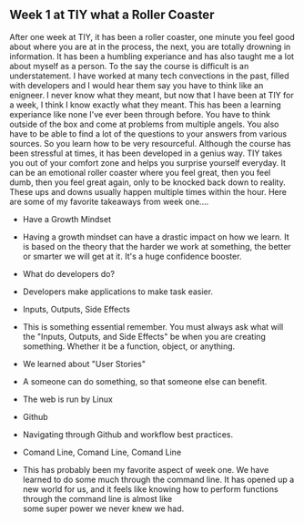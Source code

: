 ## Week 1 at TIY what a Roller Coaster

After one week at TIY, it has been a roller coaster, one minute you feel good about where you are at in the process, the next,
you are totally drowning in information. It has been a humbling experiance and has also taught me a lot about myself as a person.
To the say the course is difficult is an understatement. I have worked at many tech convections in the past, filled with 
developers and I would hear them say you have to think like an enigneer. I never know what they meant, but now that I have been 
at TIY for a week, I think I know exactly what they meant. This has been a learning experiance like none I've ever been through 
before. You have to think outside of the box and come at problems from multiple angels. You also have to be able to find a lot of
the questions to your answers from various sources. So you learn how to be very resourceful. Although the course has been 
stressful at times, it has been developed in a genius way. TIY takes you out of your comfort zone and helps you surprise 
yourself everyday. It can be an emotional roller coaster where you feel great, then you feel dumb, then you feel great again, 
only to be knocked back down to reality. These ups and downs usually happen multiple times within the hour. Here are some 
of my favorite takeaways from week one....

 * Have a Growth Mindset
+ Having a growth mindset can have a drastic impact on how we learn. It is based on the theory that the harder we work at 
something, the better or smarter we will get at it. It's a huge confidence booster.

 * What do developers do?
+ Developers make applications to make task easier.

 * Inputs, Outputs, Side Effects
+ This is something essential remember. You must always ask what will the "Inputs, Outputs, and Side Effects" be when you are creating something. Whether it be a function, object, or anything.

 * We learned about "User Stories"
+ A someone can do something, so that someone else can benefit.


 * The web is run by Linux

 * Github
+ Navigating through Github and workflow best practices.
 
 * Comand Line, Comand Line, Comand Line
+ This has probably been my favorite aspect of week one. We have learned to do some much through the command line. It has
opened up a new world for us, and it feels like knowing how to perform functions through the command line is almost like  
some super power we never knew we had.
